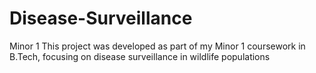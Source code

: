 # Disease-Surveillance
Minor 1
This project was developed as part of my Minor 1 coursework in B.Tech, focusing on disease surveillance in wildlife populations
